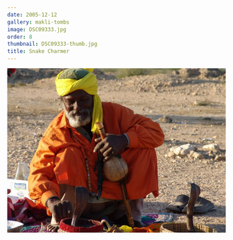 ```yaml
---
date: 2005-12-12
gallery: makli-tombs
image: DSC09333.jpg
order: 8
thumbnail: DSC09333-thumb.jpg
title: Snake Charmer
---
```


![Snake Charmer](./DSC09333.jpg)